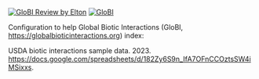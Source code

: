 [![GloBI Review by Elton](../../actions/workflows/review.yml/badge.svg)](../../actions/workflows/review.yml) [![GloBI](https://api.globalbioticinteractions.org/interaction.svg?accordingTo=globi:globalbioticinteractions/usda2023&refutes=true&refutes=false)](https://globalbioticinteractions.org/?accordingTo=globi:globalbioticinteractions/usda2023)

Configuration to help Global Biotic Interactions (GloBI, https://globalbioticinteractions.org) index:

USDA biotic interactions sample data. 2023. https://docs.google.com/spreadsheets/d/182Zy6S9n_IfA7OFnCCOztsSW4iMSixxs.
